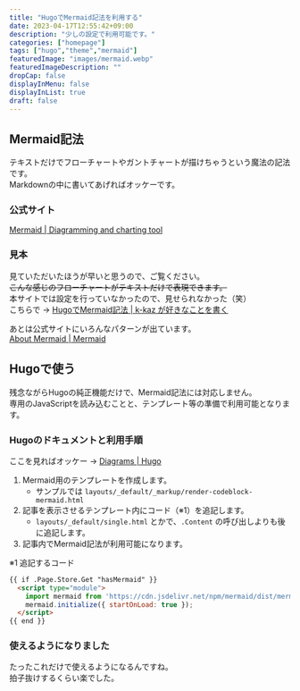 ```yaml
---
title: "HugoでMermaid記法を利用する"
date: 2023-04-17T12:55:42+09:00
description: "少しの設定で利用可能です。"
categories: ["homepage"]
tags: ["hugo","theme","mermaid"]
featuredImage: "images/mermaid.webp"
featuredImageDescription: ""
dropCap: false
displayInMenu: false
displayInList: true
draft: false
---
```

## Mermaid記法

テキストだけでフローチャートやガントチャートが描けちゃうという魔法の記法です。  
Markdownの中に書いてあげればオッケーです。  

### 公式サイト

[Mermaid | Diagramming and charting tool](https://mermaid.js.org/)

### 見本

見ていただいたほうが早いと思うので、ご覧ください。  
~~こんな感じのフローチャートがテキストだけで表現できます。~~  
本サイトでは設定を行っていなかったので、見せられなかった（笑）  
こちらで  → [HugoでMermaid記法 | k-kaz が好きなことを書く](https://k-kaz.net/blog2/post/2023/04/13/#%e8%a6%8b%e6%9c%ac)  

あとは公式サイトにいろんなパターンが出ています。  
[About Mermaid | Mermaid](https://mermaid.js.org/intro/)

## Hugoで使う

残念ながらHugoの純正機能だけで、Mermaid記法には対応しません。  
専用のJavaScriptを読み込むことと、テンプレート等の準備で利用可能となります。  

### Hugoのドキュメントと利用手順

ここを見ればオッケー → [Diagrams | Hugo](https://gohugo.io/content-management/diagrams/#mermaid-diagrams)  

1. Mermaid用のテンプレートを作成します。
    - サンプルでは `layouts/_default/_markup/render-codeblock-mermaid.html`
1. 記事を表示させるテンプレート内にコード（※1）を追記します。
    - `layouts/_default/single.html` とかで、`.Content` の呼び出しよりも後に追記します。
1. 記事内でMermaid記法が利用可能になります。

※1 追記するコード  

```Markdown
{{ if .Page.Store.Get "hasMermaid" }}
  <script type="module">
    import mermaid from 'https://cdn.jsdelivr.net/npm/mermaid/dist/mermaid.esm.min.mjs';
    mermaid.initialize({ startOnLoad: true });
  </script>
{{ end }}
```

### 使えるようになりました

たったこれだけで使えるようになるんですね。  
拍子抜けするくらい楽でした。  
